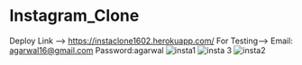 # Instagram_Clone
Deploy Link --> https://instaclone1602.herokuapp.com/
For Testing--> Email: agarwal16@gmail.com
               Password:agarwal
![insta1](https://user-images.githubusercontent.com/70032099/123215511-2b5cca00-d4e6-11eb-9274-ab962bed11bd.jpg)
![insta 3](https://user-images.githubusercontent.com/70032099/123215517-2dbf2400-d4e6-11eb-9e05-37e5dd26e4e4.jpg)
![insta2](https://user-images.githubusercontent.com/70032099/123215534-3152ab00-d4e6-11eb-81c5-9543488f427a.jpg)

